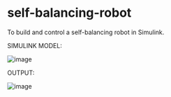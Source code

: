 # self-balancing-robot
 To build and control a self-balancing robot in Simulink.


SIMULINK MODEL:

![image](https://user-images.githubusercontent.com/82087114/154799130-4474b3ec-ecab-42cd-972c-d9201d8b14fc.png)


OUTPUT:

![image](https://user-images.githubusercontent.com/82087114/154799149-931859f4-fa74-4672-872d-3efb176af274.png)





